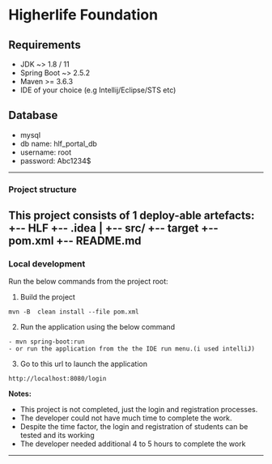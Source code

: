 
# Higherlife Foundation

## Requirements
- JDK ~> 1.8 / 11 
- Spring Boot ~> 2.5.2
- Maven \>= 3.6.3
- IDE of your choice (e.g Intellij/Eclipse/STS etc)

## Database
- mysql
- db name: hlf_portal_db
- username: root
- password: Abc1234$
---

### Project structure
This project consists of 1 deploy-able artefacts:
+-- HLF
+-- .idea
|   +-- src/
+-- target
+-- pom.xml
+-- README.md
---

### Local development

Run the below commands from the project root:
1. Build the project
```
mvn -B  clean install --file pom.xml
```

2. Run the application using the below command
```
- mvn spring-boot:run
- or run the application from the the IDE run menu.(i used intelliJ)
```
3. Go to this url to launch the application
```
http://localhost:8080/login
```

**Notes:**
- This project is not completed, just the login and registration processes. 
- The developer could not have much time to complete the work.
- Despite the time factor, the login and registration of students can be tested and its working
- The developer needed additional 4 to 5 hours to complete the work
---
